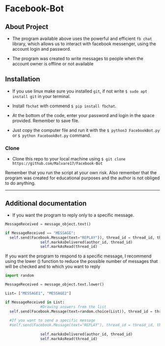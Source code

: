 
# Facebook-Bot

## About Project
- The program available above uses the powerful and efficient `fb chat` library, which allows us to interact with facebook messenger, using the account login and password.

- The program was created to write messages to people when the account owner is offline or not available

## Installation

- If you use linux make sure you installed `git`, if not write `$ sudo apt install git` in your terminal.

- Install `fbchat` with commend `$ pip install fbchat`.

- At the bottom of the code, enter your password and login in the space provided. Remember to save file.

- Just copy the computer file and run it with the `$ python3 FacebookBot.py` or `$ python FacebookBot.py` command.

### Clone

- Clone this repo to your local machine using `$ git clone https://github.com/Malvare17/Facebook-Bot`

Remember that you run the script at your own risk. Also remember that the program was created for educational purposes and the author is not obliged to do anything.

---

## Additional documentation

- If you want the program to reply only to a specific message.
```python
MessageReceived = message_object.text()

if MessageReceived == "MESSAGE":                
  self.send(Facebook.Message(text="REPLAY")), thread_id = thread_id, thread_type = thread_type)
                self.markAsDelivered(author_id, thread_id)
                self.markAsRead(thread_id)
```

If you want the program to respond to a specific message, I recommend using the lower () function to reduce the possible number of messages that will be checked and to which you want to reply
```python
import random

MessageReceived = message_object.text.lower()

List= ["MESSAGE1", "MESSAGE2"]

if MessageReceived in List:
				#Drawing answers from the list                
  self.send(Facebook.Message(text=random.choice(List)), thread_id = thread_id, thread_type = thread_type)
  
  #If you want to send a specific message
  #self.send(Facebook.Message(text="REPLAY"), thread_id = thread_id, thread_type = thread_type)
  
                self.markAsDelivered(author_id, thread_id)
                self.markAsRead(thread_id)
```
